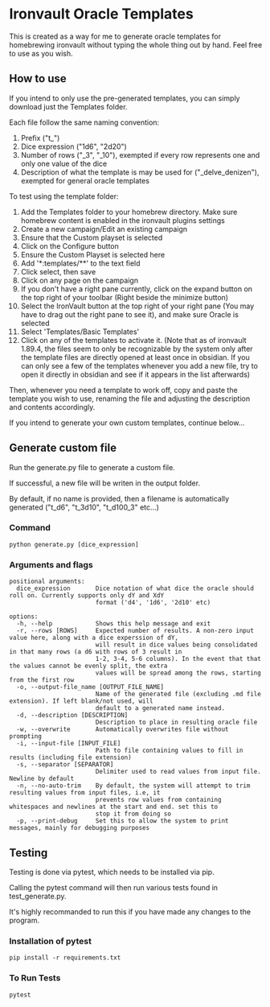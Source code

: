 # Ironvault Oracle Templates

This is created as a way for me to generate oracle templates for homebrewing ironvault without typing the whole thing out by hand. Feel free to use as you wish.

## How to use

If you intend to only use the pre-generated templates, you can simply download just the Templates folder.

Each file follow the same naming convention:
1. Prefix ("t_")
2. Dice expression ("1d6", "2d20")
3. Number of rows ("_3", "_10"), exempted if every row represents one and only one value of the dice
4. Description of what the template is may be used for ("_delve_denizen"), exempted for general oracle templates

To test using the template folder:
1. Add the Templates folder to your homebrew directory. Make sure homebrew content is enabled in the ironvault plugins settings
2. Create a new campaign/Edit an existing campaign
3. Ensure that the Custom playset is selected
4. Click on the Configure button
5. Ensure the Custom Playset is selected here
6. Add '*:templates/\*\*' to the text field
7. Click select, then save
8. Click on any page on the campaign
9. If you don't have a right pane currently, click on the expand button on the top right of your toolbar (Right beside the minimize button)
10. Select the IronVault button at the top right of your right pane (You may have to drag out the right pane to see it), and make sure Oracle is selected
11. Select 'Templates/Basic Templates'
12. Click on any of the templates to activate it. (Note that as of ironvault 1.89.4, the files seem to only be recognizable by the system only after the template files are directly opened at least once in obsidian. If you can only see a few of the templates whenever you add a new file, try to open it directly in obsidian and see if it appears in the list afterwards)

Then, whenever you need a template to work off, copy and paste the template you wish to use, renaming the file and adjusting the description and contents accordingly.

If you intend to generate your own custom templates, continue below...

## Generate custom file

Run the generate.py file to generate a custom file. 

If successful, a new file will be writen in the output folder. 

By default, if no name is provided, then a filename is automatically generated ("t_d6", "t_3d10", "t_d100_3" etc...)

### Command
```python generate.py [dice_expression]```

### Arguments and flags
```
positional arguments:
  dice_expression       Dice notation of what dice the oracle should roll on. Currently supports only dY and XdY
                        format ('d4', '1d6', '2d10' etc)

options:
  -h, --help            Shows this help message and exit
  -r, --rows [ROWS]     Expected number of results. A non-zero input value here, along with a dice experssion of dY,
                        will result in dice values being consolidated in that many rows (a d6 with rows of 3 result in
                        1-2, 3-4, 5-6 columns). In the event that that the values cannot be evenly split, the extra
                        values will be spread among the rows, starting from the first row
  -o, --output-file_name [OUTPUT_FILE_NAME]
                        Name of the generated file (excluding .md file extension). If left blank/not used, will
                        default to a generated name instead.
  -d, --description [DESCRIPTION]
                        Description to place in resulting oracle file
  -w, --overwrite       Automatically overwrites file without prompting
  -i, --input-file [INPUT_FILE]
                        Path to file containing values to fill in results (including file extension)
  -s, --separator [SEPARATOR]
                        Delimiter used to read values from input file. Newline by default
  -n, --no-auto-trim    By default, the system will attempt to trim resulting values from input files, i.e, it
                        prevents row values from containing whitespaces and newlines at the start and end. set this to
                        stop it from doing so
  -p, --print-debug     Set this to allow the system to print messages, mainly for debugging purposes
```

## Testing
Testing is done via pytest, which needs to be installed via pip. 

Calling the pytest command will then run various tests found in test_generate.py. 

It's highly recommanded to run this if you have made any changes to the program.

### Installation of pytest

```pip install -r requirements.txt```

### To Run Tests 

```pytest```
